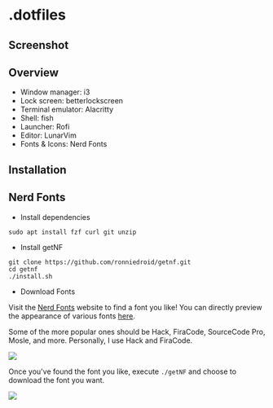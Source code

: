 # .dotfiles

## Screenshot



## Overview

- Window manager: i3
- Lock screen: betterlockscreen
- Terminal emulator: Alacritty
- Shell: fish
- Launcher: Rofi
- Editor: LunarVim
- Fonts & Icons: Nerd Fonts

## Installation



## Nerd Fonts

- Install dependencies

```
sudo apt install fzf curl git unzip
```

- Install getNF

```
git clone https://github.com/ronniedroid/getnf.git
cd getnf
./install.sh
```

- Download Fonts

Visit the [Nerd Fonts](https://www.nerdfonts.com/) website to find a font you like! You can directly preview the appearance of various fonts [here](https://www.programmingfonts.org/).

Some of the more popular ones should be Hack, FiraCode, SourceCode Pro, Mosle, and more. Personally, I use Hack and FiraCode.

![](https://i.imgur.com/lXT6zpw.jpg)

Once you've found the font you like, execute `./getNF` and choose to download the font you want.

![](https://i.imgur.com/FUyppY5.png)


